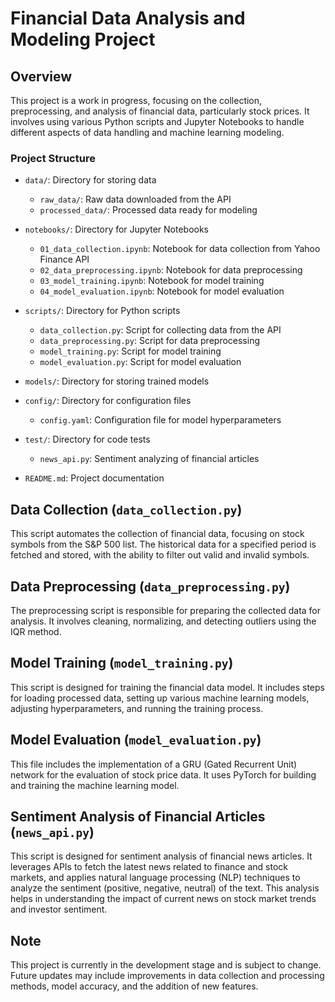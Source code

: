 # Financial Data Analysis and Modeling Project

## Overview
This project is a work in progress, focusing on the collection, preprocessing, and analysis of financial data, particularly stock prices. It involves using various Python scripts and Jupyter Notebooks to handle different aspects of data handling and machine learning modeling.

### Project Structure
- `data/`: Directory for storing data
    - `raw_data/`: Raw data downloaded from the API
    - `processed_data/`: Processed data ready for modeling

- `notebooks/`: Directory for Jupyter Notebooks
    - `01_data_collection.ipynb`: Notebook for data collection from Yahoo Finance API
    - `02_data_preprocessing.ipynb`: Notebook for data preprocessing
    - `03_model_training.ipynb`: Notebook for model training
    - `04_model_evaluation.ipynb`: Notebook for model evaluation

- `scripts/`: Directory for Python scripts
    - `data_collection.py`: Script for collecting data from the API
    - `data_preprocessing.py`: Script for data preprocessing
    - `model_training.py`: Script for model training
    - `model_evaluation.py`: Script for model evaluation

- `models/`: Directory for storing trained models

- `config/`: Directory for configuration files
    - `config.yaml`: Configuration file for model hyperparameters

- `test/`: Directory for code tests
    - `news_api.py`: Sentiment analyzing of financial articles

- `README.md`: Project documentation


## Data Collection (`data_collection.py`)
This script automates the collection of financial data, focusing on stock symbols from the S&P 500 list. The historical data for a specified period is fetched and stored, with the ability to filter out valid and invalid symbols.

## Data Preprocessing (`data_preprocessing.py`)
The preprocessing script is responsible for preparing the collected data for analysis. It involves cleaning, normalizing, and detecting outliers using the IQR method.

## Model Training (`model_training.py`)
This script is designed for training the financial data model. It includes steps for loading processed data, setting up various machine learning models, adjusting hyperparameters, and running the training process.

## Model Evaluation (`model_evaluation.py`)
This file includes the implementation of a GRU (Gated Recurrent Unit) network for the evaluation of stock price data. It uses PyTorch for building and training the machine learning model.

## Sentiment Analysis of Financial Articles (`news_api.py`)
This script is designed for sentiment analysis of financial news articles. It leverages APIs to fetch the latest news related to finance and stock markets, and applies natural language processing (NLP) techniques to analyze the sentiment (positive, negative, neutral) of the text. This analysis helps in understanding the impact of current news on stock market trends and investor sentiment.

## Note
This project is currently in the development stage and is subject to change. Future updates may include improvements in data collection and processing methods, model accuracy, and the addition of new features.

